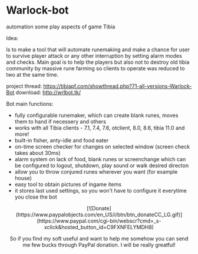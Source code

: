 # Warlock-bot
automation some play aspects of game Tibia
 
 
 
Idea:

Is to make a tool that will automate runemaking and make a chance for user to survive player attack or any other interruption by setting alarm modes and checks. Main goal is to help the players but also not to destroy old tibia community by massive rune farming so clients to operate was reduced to two at the same time.

project thread:      https://tibiapf.com/showthread.php?71-all-versions-Warlock-Bot
download:      http://wrlbot.tk/

Bot main functions:
*   fully configurable runemaker, which can create blank runes, moves them to hand if necessery and others
*   works with all Tibia clients - 7.1, 7.4, 7.6, otclient, 8.0, 8.6, tibia 11.0 and more!
*   built-in fisher, anty-idle and food eater
*   on-time screen checker for changes on selected window (screen check takes about 30ms)
*   alarm system on lack of food, blank runes or screenchange which can be configured to logout, shutdown, play sound or walk desired directon
*   allow you to throw conjured runes wherever you want (for example house)
*   easy tool to obtain pictures of ingame items
*   it stores last used settings, so you won't have to configure it everytime you close the bot


<center>
[![Donate](https://www.paypalobjects.com/en_US/i/btn/btn_donateCC_LG.gif)](https://www.paypal.com/cgi-bin/webscr?cmd=_s-xclick&hosted_button_id=C9FXNFELYMDH8)


So if you find my soft useful and want to help me somehow you can send me few bucks through PayPal donation. I will be really greatful!
</center>
